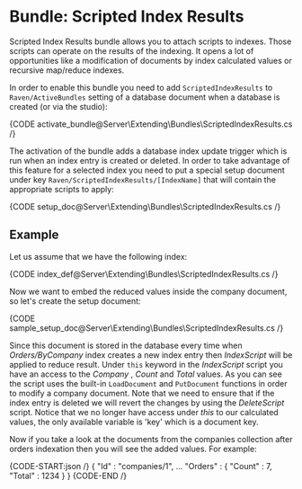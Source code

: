 # Bundle: Scripted Index Results

Scripted Index Results bundle allows you to attach scripts to indexes. Those scripts can operate on the results of the indexing. It opens a lot of opportunities like a modification
of documents by index calculated values or recursive map/reduce indexes.

In order to enable this bundle you need to add `ScriptedIndexResults` to `Raven/ActiveBundles` setting of a database document when a database is created (or via the studio):

{CODE activate_bundle@Server\Extending\Bundles\ScriptedIndexResults.cs /}

The activation of the bundle adds a database index update trigger which is run when an index entry is created or deleted. In order to take advantage of this feature for a selected index
you need to put a special setup document under key `Raven/ScriptedIndexResults/[IndexName]` that will contain the appropriate scripts to apply:

{CODE setup_doc@Server\Extending\Bundles\ScriptedIndexResults.cs /}

## Example

Let us assume that we have the following index:

{CODE index_def@Server\Extending\Bundles\ScriptedIndexResults.cs /}

Now we want to embed the reduced values inside the company document, so let's create the setup document:

{CODE sample_setup_doc@Server\Extending\Bundles\ScriptedIndexResults.cs /}

Since this document is stored in the database every time when _Orders/ByCompany_ index creates a new index entry then _IndexScript_ will be applied to reduce result. Under
`this` keyword in the _IndexScript_ script you have an access to the _Company_ , _Count_ and _Total_ values.  As you can see the script uses the built-in `LoadDocument` and `PutDocument` functions
in order to modify a company document. Note that we need to ensure that if the index entry is deleted we will revert the changes by using the _DeleteScript_ script. Notice that we no longer have access under _this_ to our calculated values, the only available variable is 'key' which is a document key.

Now if you take a look at the documents from the companies collection after orders indexation then you will see the added values. For example:

{CODE-START:json /}
	{ 
		"Id" : "companies/1", 
		...
		"Orders" : {
			"Count" : 7,
			"Total" : 1234
		}
	}
{CODE-END /}
